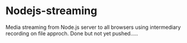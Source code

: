 # Nodejs-streaming
Media streaming from Node.js server to all browsers using intermediary recording on file approch.
Done but not yet pushed.....
